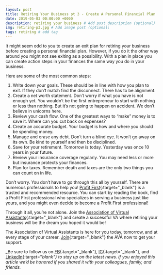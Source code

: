 ```yaml
---
layout: post
title: Retiring Your Business pt 3 - Create A Personal Financial Plan
date: 2019-05-03 00:00:00 +0000
description: retiring your business # Add post description (optional)
img: retiring-p3.jpg # Add image post (optional)
tags: retiring # add tag
---
```


It might seem odd to you to create an exit plan for retiring your business before creating a personal financial plan. However, if you do it the other way around you might not see exiting as a possibility. With a plan in place you can create action steps in your finances the same way you do in your business.

Here are some of the most common steps:

1. Write down your goals. These should be in line with how you plan to exit. If they don’t match find the disconnect. There has to be alignment.
2. Create a net worth statement. Don’t worry if what you have is not enough yet. You wouldn’t be the first entrepreneur to start with nothing or less than nothing. But it’s not going to happen on accident. We don’t believe in unicorns here.
3. Review your cash flow. One of the greatest ways to “make” money is to save it. Where can you cut back on expenses?
4. Create an accurate budget. Your budget is how and where you should be spending money.
5. Manage and erase any debt. Don’t turn a blind eye. It won’t go away on its own. Be kind to yourself and then be disciplined.
6. Save for your retirement. Tomorrow is today. Yesterday was once 10 years in your future.
7. Review your insurance coverage regularly. You may need less or more but insurance protects your finances.
8. Plan for taxes. Remember death and taxes are the only two things you can count on in life.

Don’t worry. You don’t have to go through this all by yourself. There are numerous professionals to help you! [Profit First](https://profitfirstbook.com/){:target="_blank"} is a trusted and recommended resource. You can start by reading the book, find a Profit First professional who specializes in serving a business just like yours, and you might even decide to become a Profit First professional!

Through it all, you’re not alone. Join the [Association of Virtual Assistants](https://associationofvas.com/){:target="_blank"} and create a successful VA where retiring your business will be the dream you hoped it would be!

The Association of Virtual Assistants is here for you today, tomorrow, and at every stage of your career. [Join](https://thevirtualbusinesssummit.thrivecart.com/ava-membership/){:target="_blank"} the AVA now to get your support.

_Be sure to follow us on [FB](https://www.facebook.com/Association-of-Virtual-Assistants-415696612306842/){:target="_blank"}, [IG](https://www.instagram.com/associationofvas/){:target="_blank"}, and [LinkedIn](https://www.linkedin.com/company/associationofvirtualassistants/){:target="_blank"} to stay up on the latest news. If you enjoyed this article we’d be honored if you shared it with your colleagues, family, and friends._
